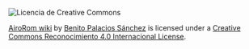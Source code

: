![Licencia de Creative Commons](https://i.creativecommons.org/l/by/4.0/88x31.png)

[AiroRom wiki](https://github.com/pleonex/AiroRom/wiki) by [Benito Palacios Sánchez](https://github.com/pleonex) is licensed under a [Creative Commons Reconocimiento 4.0 Internacional License](http://creativecommons.org/licenses/by/4.0/).